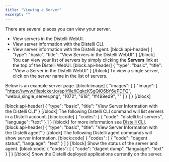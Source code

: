 ```yaml
---
title: "Viewing a Server"
excerpt: ""
---
```

There are several places you can view your server.
* View servers in the Distelli WebUI.
* View server information with the Distelli CLI.
* View server information with the Distelli agent.
[block:api-header]
{
  "type": "basic",
  "title": "View Servers in the Distelli WebUI"
}
[/block]
You can view your list of servers by simply clicking the **Servers** link at the top of the Distelli WebUI.
[block:api-header]
{
  "type": "basic",
  "title": "View a Server in the Distelli WebUI"
}
[/block]
To view a single server, click on the server name in the list of servers.

Below is an example server page.
[block:image]
{
  "images": [
    {
      "image": [
        "https://www.filepicker.io/api/file/lCqkcKSgQiO6bY6ePDFQ",
        "webui_single_server.png",
        "1072",
        "618",
        "#499ed9",
        ""
      ]
    }
  ]
}
[/block]

[block:api-header]
{
  "type": "basic",
  "title": "View Server Information with the Distelli CLI"
}
[/block]
The following Distelli CLI command will list servers in a Distelli account.
[block:code]
{
  "codes": [
    {
      "code": "distelli list servers",
      "language": "text"
    }
  ]
}
[/block]
for more information see [Distelli CLI](doc:distelli-cli#list).
[block:api-header]
{
  "type": "basic",
  "title": "View Server Information with the Distelli agent"
}
[/block]
The following Distelli agent commands will show server information.
[block:code]
{
  "codes": [
    {
      "code": "dagent status",
      "language": "text"
    }
  ]
}
[/block]
Show the status of the server and agent.
[block:code]
{
  "codes": [
    {
      "code": "dagent dump",
      "language": "text"
    }
  ]
}
[/block]
Show the Distelli deployed applications currently on the server.